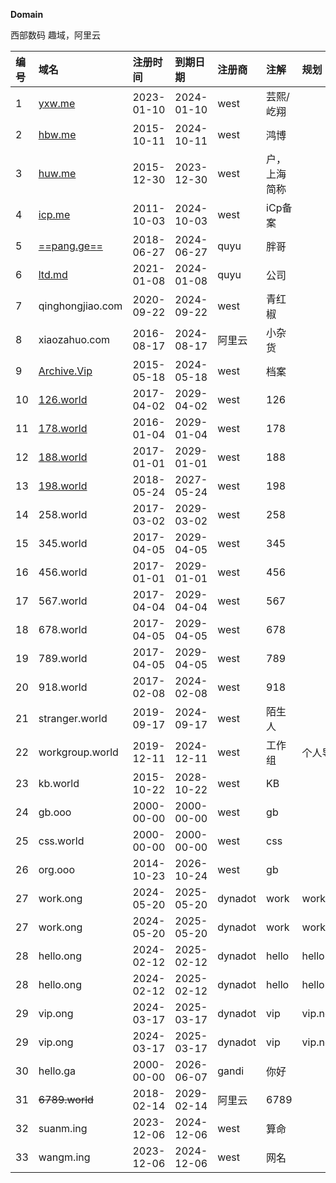 **Domain**

西部数码 趣域，阿里云

| **编号** | **域名**                                | **注册时间**   | **到期日期**   | **注册商** | **注解** | **规划**|     
| :----- | :------------------------------------ | :--------- | :--------- | :------ | :----- | :----- |
| 1      | [yxw.me](https://yxw.me/)             | 2023-01-10 | 2024-01-10 | west    | 芸熙/屹翔  |        |    |
| 2      | [hbw.me](https://hbw.me/)             | 2015-10-11 | 2024-10-11 | west    | 鸿博     |        |    |
| 3      | [huw.me](https://huw.me/)             | 2015-12-30 | 2023-12-30 | west    | 户，上海简称 |        |    |
| 4      | [icp.me](https://icp.me/)             | 2011-10-03 | 2024-10-03 | west    | iCp备案  |        |    |
| 5      | [==pang.ge==](https://pang.ge/)       | 2018-06-27 | 2024-06-27 | quyu    | 胖哥     |        |    |
| 6      | [ltd.md](https://ltd.md/)             | 2021-01-08 | 2024-01-08 | quyu    | 公司     |        |    |
| 7      | qinghongjiao.com                      | 2020-09-22 | 2024-09-22 | west    |青红椒   |        |    |
| 8    | xiaozahuo.com                         | 2016-08-17 | 2024-08-17 | 阿里云     | 小杂货    |        |    |
| 9     | [Archive.Vip](https://archive.vip/)   | 2015-05-18 | 2024-05-18 | west    | 档案     |        |    |
| 10    | [126.world](https://126.world/)       | 2017-04-02 | 2029-04-02 | west    | 126    |        |    |
| 11     | [178.world](https://178.world/)       | 2016-01-04 | 2029-01-04 | west    | 178    |        |    |
| 12     | [188.world](188.world)                | 2017-01-01 | 2029-01-01 | west    | 188    |        |    |
| 13    | [198.world](https://198.world/)       | 2018-05-24 | 2027-05-24 | west    | 198    |        |    |
| 14     | 258.world                             | 2017-03-02 | 2029-03-02 | west    | 258    |        |    |
| 15     | 345.world                             | 2017-04-05 | 2029-04-05 | west    | 345    |        |    |
| 16     | 456.world                             | 2017-01-01 | 2029-01-01 | west    | 456    |        |    |
| 17    | 567.world                             | 2017-04-04 | 2029-04-04 | west    | 567    |        |    |
| 18     | 678.world                             | 2017-04-05 | 2029-04-05 | west    | 678    |        |    |
| 19    | 789.world                             | 2017-04-05 | 2029-04-05 | west    | 789    |        |    |
| 20    | 918.world                             | 2017-02-08 | 2024-02-08 | west    | 918    |        |    |
| 21     | stranger.world                        | 2019-09-17 | 2024-09-17 | west    | 陌生人    |        |    |
| 22     | workgroup.world                       | 2019-12-11 | 2024-12-11 | west    | 工作组    | 个人导航   |    |
| 23     | kb.world                              | 2015-10-22 | 2028-10-22 | west    | KB     |        |    |
| 24     | gb.ooo                                | 2000-00-00 | 2000-00-00 | west    | gb     |        |    |
| 25     | css.world                             | 2000-00-00 | 2000-00-00 | west    | css    |        |    |
| 26     | org.ooo                               | 2014-10-23 | 2026-10-24 | west    | gb     |        |    |
| 27     | work.ong                             | 2024-05-20 | 2025-05-20 | dynadot    | work  |    work.ngo    |    |
| 27     | work.ong                             | 2024-05-20 | 2025-05-20 | dynadot    | work  |    work.ngo    |    |
| 28     | hello.ong                             | 2024-02-12 | 2025-02-12 | dynadot    | hello   |     hello.ngo   |    |
| 28     | hello.ong                             | 2024-02-12 | 2025-02-12 | dynadot    | hello   |     hello.ngo   |    |
| 29     | vip.ong                            | 2024-03-17 | 2025-03-17 | dynadot    | vip  | vip.ngo    |    
| 29     | vip.ong                            | 2024-03-17 | 2025-03-17 | dynadot    | vip  | vip.ngo    |    
| 30    | hello.ga                              | 2000-00-00 | 2026-06-07 | gandi   | 你好     |        |    |
| 31    | ~~6789.world~~                        | 2018-02-14 | 2029-02-14 | 阿里云     | 6789   |        |    |
| 32     | suanm.ing                             | 2023-12-06 | 2024-12-06 | west    | 算命     |        |    |
| 33     | wangm.ing                             | 2023-12-06 | 2024-12-06 | west    | 网名     |        |    |

